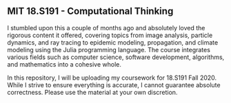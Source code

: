 ## MIT 18.S191 - Computational Thinking 
I stumbled upon this a couple of months ago and absolutely loved the rigorous content it offered, covering topics from image analysis, particle dynamics, and ray tracing to epidemic modeling, propagation, and climate modeling using the Julia programming language. The course integrates various fields such as computer science, software development, algorithms, and mathematics into a cohesive whole.

In this repository, I will be uploading my coursework for 18.S191 Fall 2020. While I strive to ensure everything is accurate, I cannot guarantee absolute correctness. Please use the material at your own discretion.
